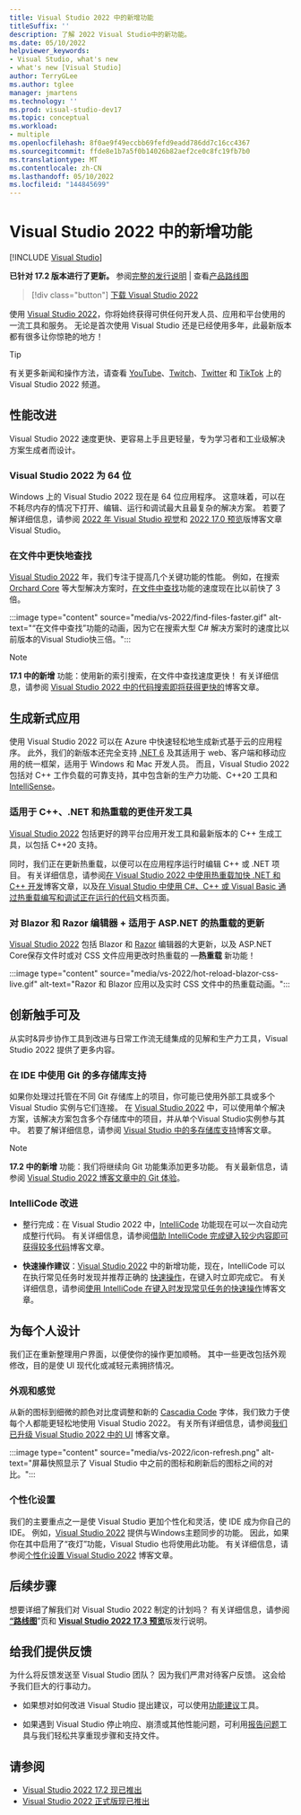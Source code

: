```yaml
---
title: Visual Studio 2022 中的新增功能
titleSuffix: ''
description: 了解 2022 Visual Studio中的新功能。
ms.date: 05/10/2022
helpviewer_keywords:
- Visual Studio, what's new
- what's new [Visual Studio]
author: TerryGLee
ms.author: tglee
manager: jmartens
ms.technology: ''
ms.prod: visual-studio-dev17
ms.topic: conceptual
ms.workload:
- multiple
ms.openlocfilehash: 8f0ae9f49eccbb69fefd9eadd786dd7c16cc4367
ms.sourcegitcommit: ffde8e1b7a5f0b14026b82aef2ce0c8fc19fb7b0
ms.translationtype: MT
ms.contentlocale: zh-CN
ms.lasthandoff: 05/10/2022
ms.locfileid: "144845699"
---
```

# <a name="whats-new-in-visual-studio-2022"></a>Visual Studio 2022 中的新增功能

 [!INCLUDE [Visual Studio](~/includes/applies-to-version/vs-windows-only.md)]

**已针对 17.2 版本进行了更新。** 参阅[完整的发行说明](/visualstudio/releases/2022/release-notes) | 查看[产品路线图](/visualstudio/productinfo/vs-roadmap/)

>[!div class="button"]
>[下载 Visual Studio 2022](https://visualstudio.microsoft.com/downloads/)

使用 [Visual Studio 2022](https://visualstudio.microsoft.com/vs/)，你将始终获得可供任何开发人员、应用和平台使用的一流工具和服务。 无论是首次使用 Visual Studio 还是已经使用多年，此最新版本都有很多让你惊艳的地方！

> [!TIP]
> 有关更多新闻和操作方法，请查看 [YouTube](https://www.youtube.com/visualstudio)、[Twitch](https://www.twitch.tv/visualstudio)、[Twitter](https://twitter.com/VisualStudio) 和 [TikTok](https://www.tiktok.com/@visualstudio) 上的 Visual Studio 2022 频道。

## <a name="performance-improvements"></a>性能改进

Visual Studio 2022 速度更快、更容易上手且更轻量，专为学习者和工业级解决方案生成者而设计。

### <a name="visual-studio-2022-is-64-bit"></a>Visual Studio 2022 为 64 位

Windows 上的 Visual Studio 2022 现在是 64 位应用程序。 这意味着，可以在不耗尽内存的情况下打开、编辑、运行和调试最大且最复杂的解决方案。 若要了解详细信息，请参阅 [2022 年 Visual Studio 视觉](https://devblogs.microsoft.com/visualstudio/visual-studio-2022/)和 [2022 17.0 预览](https://devblogs.microsoft.com/visualstudio/visual-studio-2022-preview-1-now-available/)版博客文章Visual Studio。

### <a name="find-in-files-is-faster"></a>在文件中更快地查找

[Visual Studio 2022](https://devblogs.microsoft.com/visualstudio/visual-studio-2022-preview-4-is-now-available/) 年，我们专注于提高几个关键功能的性能。 例如，在搜索 [Orchard Core](https://github.com/OrchardCMS/OrchardCore) 等大型解决方案时，[在文件中查找](find-in-files.md)功能的速度现在比以前快了 3 倍。

:::image type="content" source="media/vs-2022/find-files-faster.gif" alt-text="“在文件中查找”功能的动画，因为它在搜索大型 C# 解决方案时的速度比以前版本的Visual Studio快三倍。":::

> [!NOTE]
> **17.1 中的新增** 功能：使用新的索引搜索，在文件中查找速度更快！ 有关详细信息，请参阅 [Visual Studio 2022 中的代码搜索即将获得更快的](https://devblogs.microsoft.com/visualstudio/code-search-in-visual-studio-is-about-to-get-much-faster/)博客文章。

## <a name="build-modern-apps"></a>生成新式应用

使用 Visual Studio 2022 可以在 Azure 中快速轻松地生成新式基于云的应用程序。 此外，我们的新版本还完全支持 [.NET 6](https://devblogs.microsoft.com/dotnet/announcing-net-6/) 及其适用于 web、客户端和移动应用的统一框架，适用于 Windows 和 Mac 开发人员。 而且，Visual Studio 2022 包括对 C++ 工作负载的可靠支持，其中包含新的生产力功能、C++20 工具和 [IntelliSense](using-intellisense.md)。

### <a name="better-dev-tools-for-c-and-net-and-hot-reload"></a>适用于 C++、.NET 和热重载的更佳开发工具

[Visual Studio 2022](https://devblogs.microsoft.com/visualstudio/visual-studio-2022-preview-2-is-out/) 包括更好的跨平台应用开发工具和最新版本的 C++ 生成工具，以包括 C++20 支持。

同时，我们正在更新热重载，以便可以在应用程序运行时编辑 C++ 或 .NET 项目。 有关详细信息，请参阅[在 Visual Studio 2022 中使用热重载加快 .NET 和 C++ 开发](https://devblogs.microsoft.com/visualstudio/speed-up-your-dotnet-and-cplusplus-development-with-hot-reload-in-visual-studio-2022/)博客文章，以及[在 Visual Studio 中使用 C#、C++ 或 Visual Basic 通过热重载编写和调试正在运行的代码](../debugger/hot-reload.md)文档页面。

### <a name="updates-for-blazor--razor-editors--hot-reload-for-aspnet"></a>对 Blazor 和 Razor 编辑器 + 适用于 ASP.NET 的热重载的更新

[Visual Studio 2022](https://devblogs.microsoft.com/visualstudio/visual-studio-2022-preview-4-is-now-available/) 包括 Blazor 和 [Razor](https://devblogs.microsoft.com/visualstudio/introducing-the-new-razor-editor-in-visual-studio-2022/) 编辑器的大更新，以及 ASP.NET Core保存文件时或对 CSS 文件应用更改时热重载的 &mdash;**热重载** 新功能！

:::image type="content" source="media/vs-2022/hot-reload-blazor-css-live.gif" alt-text="Razor 和 Blazor 应用以及实时 CSS 文件中的热重载动画。":::

## <a name="innovation-at-your-fingertips"></a>创新触手可及

从实时&异步协作工具到改进与日常工作流无缝集成的见解和生产力工具，Visual Studio 2022 提供了更多内容。

### <a name="multi-repo-support-with-git-in-the-ide"></a>在 IDE 中使用 Git 的多存储库支持

如果你处理过托管在不同 Git 存储库上的项目，你可能已使用外部工具或多个 Visual Studio 实例与它们连接。 在 [Visual Studio 2022](https://devblogs.microsoft.com/visualstudio/visual-studio-2022-preview-3-now-available/) 中，可以使用单个解决方案，该解决方案包含多个存储库中的项目，并从单个Visual Studio实例参与其中。 若要了解详细信息，请参阅 [Visual Studio 中的多存储库支持](https://devblogs.microsoft.com/visualstudio/multi-repo-support-in-visual-studio/)博客文章。

> [!NOTE]
> **17.2 中的新增** 功能：我们将继续向 Git 功能集添加更多功能。 有关最新信息，请参阅 [Visual Studio 2022 博客文章中的 Git 体验](https://devblogs.microsoft.com/visualstudio/supercharge-your-git-experience-in-vs/)。

### <a name="intellicode-improvements"></a>IntelliCode 改进

* 整行完成：在 Visual Studio 2022 中，[IntelliCode](/visualstudio/intellicode/) 功能现在可以一次自动完成整行代码。 有关详细信息，请参阅[借助 IntelliCode 完成键入较少内容即可获得较多代码](https://devblogs.microsoft.com/visualstudio/type-less-code-more-with-intellicode-completions/)博客文章。

* **快速操作建议**：[Visual Studio 2022](https://devblogs.microsoft.com/visualstudio/visual-studio-2022-preview-4-is-now-available/) 中的新增功能，现在，IntelliCode 可以在执行常见任务时发现并推荐正确的 [快速操作](quick-actions.md)，在键入时立即完成它。 有关详细信息，请参阅[使用 IntelliCode 在键入时发现常见任务的快速操作](https://devblogs.microsoft.com/visualstudio/discover-quick-action-intellicode/)博客文章。

## <a name="designing-for-everyone"></a>为每个人设计

我们正在重新整理用户界面，以便使你的操作更加顺畅。 其中一些更改包括外观修改，目的是使 UI 现代化或减轻元素拥挤情况。

### <a name="look--feel"></a>外观和感觉

从新的图标到细微的颜色对比度调整和新的 [Cascadia Code](https://github.com/microsoft/cascadia-code#welcome) 字体，我们致力于使每个人都能更轻松地使用 Visual Studio 2022。 有关所有详细信息，请参阅[我们已升级 Visual Studio 2022 中的 UI](https://devblogs.microsoft.com/visualstudio/weve-upgraded-the-ui-in-visual-studio-2022/) 博客文章。

:::image type="content" source="media/vs-2022/icon-refresh.png" alt-text="屏幕快照显示了 Visual Studio 中之前的图标和刷新后的图标之间的对比。":::

### <a name="personalization"></a>个性化设置

我们的主要重点之一是使 Visual Studio 更加个性化和灵活，使 IDE 成为你自己的 IDE。 例如，[Visual Studio 2022](https://devblogs.microsoft.com/visualstudio/visual-studio-2022-preview-3-now-available/) 提供与Windows主题同步的功能。 因此，如果你在其中启用了“夜灯”功能，Visual Studio 也将使用此功能。 有关详细信息，请参阅[个性化设置 Visual Studio 2022](https://devblogs.microsoft.com/visualstudio/personalize-your-visual-studio-2022/) 博客文章。

## <a name="whats-next"></a>后续步骤

想要详细了解我们对 Visual Studio 2022 制定的计划吗？ 有关详细信息，请参阅 [**“路线图**](/visualstudio/productinfo/vs-roadmap/)”页和 [**Visual Studio 2022 17.3 预览**](/visualstudio/releases/2022/release-notes-preview/)版发行说明。

## <a name="give-us-feedback"></a>给我们提供反馈

为什么将反馈发送至 Visual Studio 团队？ 因为我们严肃对待客户反馈。 这会给予我们巨大的行事动力。

* 如果想对如何改进 Visual Studio 提出建议，可以使用[功能建议](suggest-a-feature.md)工具。

* 如果遇到 Visual Studio 停止响应、崩溃或其他性能问题，可利用[报告问题](how-to-report-a-problem-with-visual-studio.md)工具与我们轻松共享重现步骤和支持文件。

## <a name="see-also"></a>请参阅

* [Visual Studio 2022 17.2 现已推出](https://aka.ms/vs-2022-17-2-release)
* [Visual Studio 2022 正式版现已推出](https://devblogs.microsoft.com/visualstudio/visual-studio-2022-now-available/)